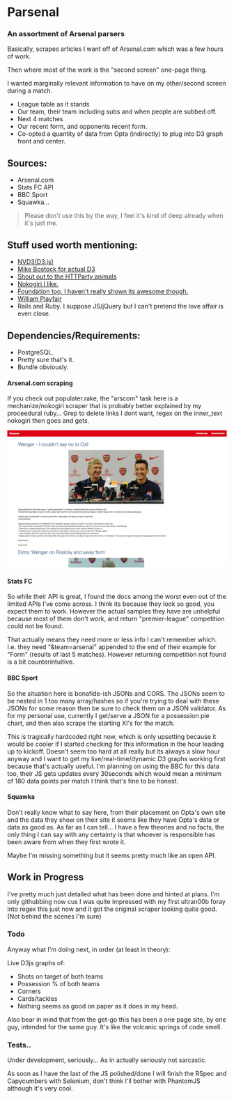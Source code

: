 Parsenal
====================

### An assortment of Arsenal parsers


Basically, scrapes articles I want off of Arsenal.com which was a few hours of work.

Then where most of the work is the "second screen" one-page thing. 

I wanted marginally relevant information to have on my other/second screen during a match.

- League table as it stands
- Our team, their team including subs and when people are subbed off.
- Next 4 matches
- Our recent form, and opponents recent form.
- Co-opted a quantity of data from Opta (indirectly) to plug into D3 graph front and center.

## Sources:

- Arsenal.com
- Stats FC API
- BBC Sport  
- Squawka...


> Please don't use this by the way, I feel it's kind of deep already when it's just me. 

## Stuff used worth mentioning:

- [NVD3(D3.js)](https://github.com/novus/nvd3)
- [Mike Bostock for actual D3](http://bost.ocks.org/mike/)
- [Shout out to the HTTParty animals](https://github.com/jnunemaker/httparty/)
- [Nokogiri I like.](http://nokogiri.org/) 
- [Foundation too, I haven't really shown its awesome though.](http://foundation.zurb.com/)
- [William Playfair](http://en.wikipedia.org/wiki/William_Playfair)
- Rails and Ruby. I suppose JS/jQuery but I can't pretend the love affair is even close.

## Dependencies/Requirements:

- PostgreSQL.
- Pretty sure that's it. 
- Bundle obviously.


#### Arsenal.com scraping

If you check out populater.rake, the "arscom" task here is a mechanize/nokogiri scraper that is probably better explained by my proceedural ruby... Grep to delete links I dont want, regex on the inner_text nokogiri then goes and gets.

![Parser](/ss/1.jpg "Nokogiri bit")

#### Stats FC

So while their API is great, I found the docs among the worst even out of the limited APIs I've come across. I think its because they look so good, you expect them to work. However the actual samples they have are unhelpful because most of them don't work, and return "premier-league" competition could not be found. 

That actually means they need more or less info I can't remember which. I.e. they need "&team=arsenal" appended to the end of their example for "Form" (results of last 5 matches). However returning competition not found is a bit counterintuitive. 

#### BBC Sport

So the situation here is bonafide-ish JSONs and CORS. The JSONs seem to be nested in 1 too many array/hashes so if you're trying to deal with these JSONs for some reason then be sure to check them on a JSON validator. As for my personal use, currently I get/serve a JSON for a possession pie chart, and then also scrape the starting XI's for the match. 

This is tragically hardcoded right now, which is only upsetting because it would be cooler if I started checking for this information in the hour leading up to kickoff. Doesn't seem too hard at all really but its always a slow hour anyway and I want to get my live/real-time/dynamic D3 graphs working first because that's actually useful. I'm planning on using the BBC for this data too, their JS gets updates every 30seconds which would mean a minimum of 180 data points per match I think that's fine to be honest. 

#### Squawka 

Don't really know what to say here, from their placement on Opta's own site and the data they show on their site it seems like they have Opta's data or data as good as. As far as I can tell... I have a few theories and no facts, the only thing I can say with any certainty is that whoever is responsible has been aware from when they first wrote it. 

Maybe I'm missing something but it seems pretty much like an open API. 



## Work in Progress

I've pretty much just detailed what has been done and hinted at plans. I'm only githubbing now cus I was quite impressed with my first ultran00b foray into regex this just now and it got the original scraper looking quite good. (Not behind the scenes I'm sure)

### Todo

Anyway what I'm doing next, in order (at least in theory):

Live D3js graphs of:
- Shots on target of both teams
- Possession % of both teams
- Corners
- Cards/tackles
- Nothing seems as good on paper as it does in my head.

Also bear in mind that from the get-go this has been a one page site, by one guy, intended for the same guy. It's like the volcanic springs of code smell.

### Tests..

Under development, seriously... As in actually seriously not sarcastic. 

As soon as I have the last of the JS polished/done I will finish the RSpec and Capycumbers with Selenium, don't think I'll bother with PhantomJS although it's very cool. 